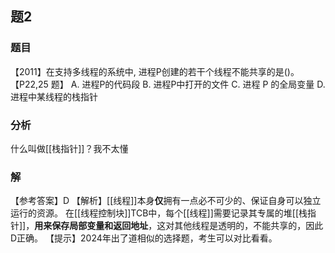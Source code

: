 ## 题2
### 题目
【2011】在支持多线程的系统中, 进程P创建的若干个线程不能共享的是()。【P22,25 题】
A. 进程P的代码段 
B. 进程P中打开的文件
C. 进程 $\mathrm{P}$ 的全局变量 
D. 进程中某线程的栈指针
### 分析
什么叫做[[栈指针]]？我不太懂
### 解
【参考答案】D
【解析】[[线程]]本身**仅**拥有一点必不可少的、保证自身可以独立运行的资源。
在[[线程控制块]]TCB中，每个[[线程]]需要记录其专属的堆[[栈指针]]，**用来保存局部变量和返回地址**，这对其他线程是透明的，不能共享的，因此D正确。
【提示】2024年出了道相似的选择题，考生可以对比看看。